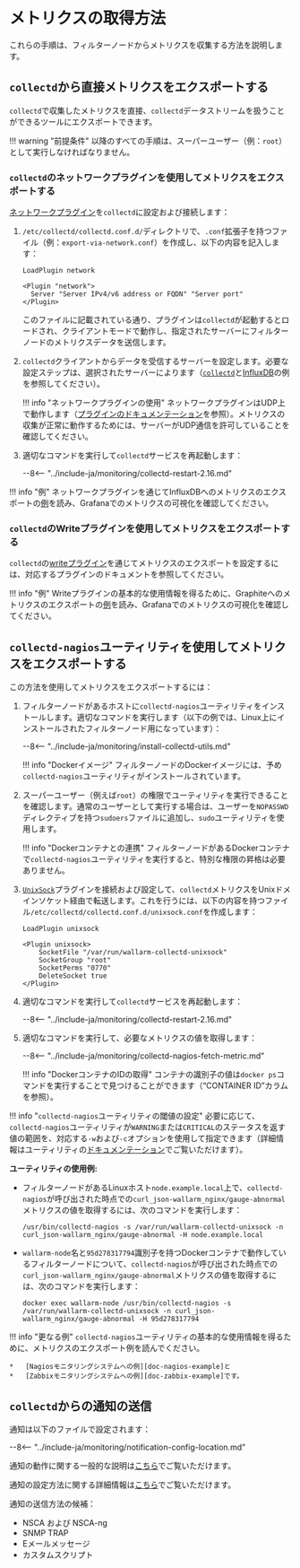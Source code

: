 [link-network-plugin]:              https://collectd.org/wiki/index.php/Plugin:Network
[link-network-plugin-docs]:         https://www.collectd.org/documentation/manpages/collectd.conf.html
[link-collectd-networking]:         https://collectd.org/wiki/index.php/Networking_introduction
[link-influx-collectd-support]:     https://docs.influxdata.com/influxdb/v1.7/supported_protocols/collectd/
[link-plugin-table]:                https://collectd.org/wiki/index.php/Table_of_Plugins
[link-nagios-plugin-docs]:          https://www.collectd.org/documentation/manpages/collectd-nagios.html
[link-notif-common]:                https://collectd.org/wiki/index.php/Notifications_and_thresholds
[link-notif-details]:               https://www.collectd.org/documentation/manpages/collectd-threshold.html
[link-influxdb-collectd]:           https://docs.influxdata.com/influxdb/v1.7/supported_protocols/collectd/
[link-unixsock]:                    https://collectd.org/wiki/index.php/Plugin:UnixSock

[doc-network-plugin-example]:       network-plugin-influxdb.md
[doc-write-plugin-example]:         write-plugin-graphite.md
[doc-zabbix-example]:               collectd-zabbix.md
[doc-nagios-example]:               collectd-nagios.md

#   メトリクスの取得方法

これらの手順は、フィルターノードからメトリクスを収集する方法を説明します。

##  `collectd`から直接メトリクスをエクスポートする

`collectd`で収集したメトリクスを直接、`collectd`データストリームを扱うことができるツールにエクスポートできます。

!!! warning "前提条件"
    以降のすべての手順は、スーパーユーザー（例：`root`）として実行しなければなりません。

### `collectd`のネットワークプラグインを使用してメトリクスをエクスポートする

[ネットワークプラグイン][link-network-plugin]を`collectd`に設定および接続します：
1.  `/etc/collectd/collectd.conf.d/`ディレクトリで、`.conf`拡張子を持つファイル（例：`export-via-network.conf`）を作成し、以下の内容を記入します：

    ```
    LoadPlugin network
    
    <Plugin "network">
      Server "Server IPv4/v6 address or FQDN" "Server port"
    </Plugin>
    ```
    このファイルに記載されている通り、プラグインは`collectd`が起動するとロードされ、クライアントモードで動作し、指定されたサーバーにフィルターノードのメトリクスデータを送信します。
    
2.  `collectd`クライアントからデータを受信するサーバーを設定します。必要な設定ステップは、選択されたサーバーによります（[`collectd`][link-collectd-networking]と[InfluxDB][link-influxdb-collectd]の例を参照してください）。
    
    
    !!! info "ネットワークプラグインの使用"
        ネットワークプラグインはUDP上で動作します（[プラグインのドキュメンテーション][link-network-plugin-docs]を参照）。メトリクスの収集が正常に動作するためには、サーバーがUDP通信を許可していることを確認してください。
         
3.  適切なコマンドを実行して`collectd`サービスを再起動します：

    --8<-- "../include-ja/monitoring/collectd-restart-2.16.md"

!!! info "例"
    ネットワークプラグインを通じてInfluxDBへのメトリクスのエクスポートの[例][doc-network-plugin-example]を読み、Grafanaでのメトリクスの可視化を確認してください。

### `collectd`のWriteプラグインを使用してメトリクスをエクスポートする

`collectd`の[writeプラグイン][link-plugin-table]を通じてメトリクスのエクスポートを設定するには、対応するプラグインのドキュメントを参照してください。

!!! info "例"
    Writeプラグインの基本的な使用情報を得るために、Graphiteへのメトリクスのエクスポートの[例][doc-write-plugin-example]を読み、Grafanaでのメトリクスの可視化を確認してください。

##  `collectd-nagios`ユーティリティを使用してメトリクスをエクスポートする

この方法を使用してメトリクスをエクスポートするには：

1.  フィルターノードがあるホストに`collectd-nagios`ユーティリティをインストールします。適切なコマンドを実行します（以下の例では、Linux上にインストールされたフィルターノード用になっています）：

    --8<-- "../include-ja/monitoring/install-collectd-utils.md"

    !!! info "Dockerイメージ"
        フィルターノードのDockerイメージには、予め`collectd-nagios`ユーティリティがインストールされています。

2.  スーパーユーザー（例えば`root`）の権限でユーティリティを実行できることを確認します。通常のユーザーとして実行する場合は、ユーザーを`NOPASSWD`ディレクティブを持つ`sudoers`ファイルに追加し、`sudo`ユーティリティを使用します。

    !!! info "Dockerコンテナとの連携"
        フィルターノードがあるDockerコンテナで`collectd-nagios`ユーティリティを実行すると、特別な権限の昇格は必要ありません。

3.  [`UnixSock`][link-unixsock]プラグインを接続および設定して、`collectd`メトリクスをUnixドメインソケット経由で転送します。これを行うには、以下の内容を持つファイル`/etc/collectd/collectd.conf.d/unixsock.conf`を作成します：

    ```
    LoadPlugin unixsock

    <Plugin unixsock>
        SocketFile "/var/run/wallarm-collectd-unixsock"
        SocketGroup "root"
        SocketPerms "0770"
        DeleteSocket true
    </Plugin>
    ```

4.  適切なコマンドを実行して`collectd`サービスを再起動します：

    --8<-- "../include-ja/monitoring/collectd-restart-2.16.md"

5.  適切なコマンドを実行して、必要なメトリクスの値を取得します：

    --8<-- "../include-ja/monitoring/collectd-nagios-fetch-metric.md"

    !!! info "DockerコンテナのIDの取得"
        コンテナの識別子の値は`docker ps`コマンドを実行することで見つけることができます（“CONTAINER ID”カラムを参照）。

!!! info "`collectd-nagios`ユーティリティの閾値の設定"
    必要に応じて、`collectd-nagios`ユーティリティが`WARNING`または`CRITICAL`のステータスを返す値の範囲を、対応する`-w`および`-c`オプションを使用して指定できます（詳細情報はユーティリティの[ドキュメンテーション][link-nagios-plugin-docs]でご覧いただけます）。
   
**ユーティリティの使用例:**
*   フィルターノードがあるLinuxホスト`node.example.local`上で、`collectd-nagios`が呼び出された時点での`curl_json-wallarm_nginx/gauge-abnormal`メトリクスの値を取得するには、次のコマンドを実行します：
  
    ```
    /usr/bin/collectd-nagios -s /var/run/wallarm-collectd-unixsock -n curl_json-wallarm_nginx/gauge-abnormal -H node.example.local
    ```
       
*   `wallarm-node`名と`95d278317794`識別子を持つDockerコンテナで動作しているフィルターノードについて、`collectd-nagios`が呼び出された時点での`curl_json-wallarm_nginx/gauge-abnormal`メトリクスの値を取得するには、次のコマンドを実行します：
  
    ```
    docker exec wallarm-node /usr/bin/collectd-nagios -s /var/run/wallarm-collectd-unixsock -n curl_json-wallarm_nginx/gauge-abnormal -H 95d278317794
    ```


!!! info "更なる例"
    `collectd-nagios`ユーティリティの基本的な使用情報を得るために、メトリクスのエクスポート例を読んでください。
    
    *   [Nagiosモニタリングシステムへの例][doc-nagios-example]と
    *   [Zabbixモニタリングシステムへの例][doc-zabbix-example]です。


##  `collectd`からの通知の送信

通知は以下のファイルで設定されます：

--8<-- "../include-ja/monitoring/notification-config-location.md"

通知の動作に関する一般的な説明は[こちら][link-notif-common]でご覧いただけます。

通知の設定方法に関する詳細情報は[こちら][link-notif-details]でご覧いただけます。

通知の送信方法の候補：
*   NSCA および NSCA-ng
*   SNMP TRAP
*   Eメールメッセージ
*   カスタムスクリプト